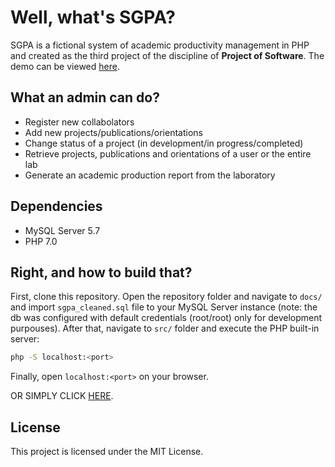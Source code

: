 # Well, what's SGPA?

SGPA is a fictional system of academic productivity management in PHP and created as the third project of the discipline of **Project of Software**. The demo can be viewed [here](kevinws.com.br/p3/sgpa).

## What an admin can do?

- Register new collabolators
- Add new projects/publications/orientations
- Change status of a project (in development/in progress/completed)
- Retrieve projects, publications and orientations of a user or the entire lab
- Generate an academic production report from the laboratory

## Dependencies

- MySQL Server 5.7
- PHP 7.0

## Right, and how to build that?

First, clone this repository. Open the repository folder and navigate to `docs/` and import `sgpa_cleaned.sql` file to your MySQL Server instance (note: the db was configured with default credentials (root/root) only for development purpouses). After that, navigate to `src/` folder and execute the PHP built-in server:

```bash
php -S localhost:<port>
```

Finally, open `localhost:<port>` on your browser.

OR SIMPLY CLICK [HERE](kevinws.com.br/p3/sgpa).

## License

This project is licensed under the MIT License.
